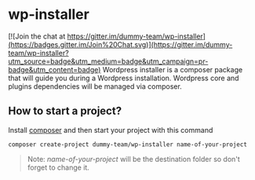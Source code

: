 # wp-installer

[![Join the chat at https://gitter.im/dummy-team/wp-installer](https://badges.gitter.im/Join%20Chat.svg)](https://gitter.im/dummy-team/wp-installer?utm_source=badge&utm_medium=badge&utm_campaign=pr-badge&utm_content=badge)
Wordpress installer is a composer package that will guide you during a Wordpress installation. Wordpress core and plugins dependencies will be managed via composer. 

## How to start a project?

Install [composer](https://getcomposer.org/doc/00-intro.md#installation-linux-unix-osx) and then start your project with this command

```
composer create-project dummy-team/wp-installer name-of-your-project
```

> Note: *name-of-your-project* will be the destination folder so don't forget to change it. 